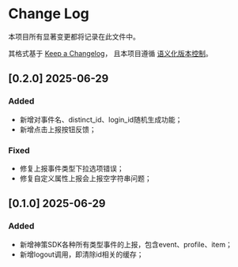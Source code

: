 # Change Log

本项目所有显著变更都将记录在此文件中。

其格式基于 [Keep a Changelog](https://keepachangelog.com/en/1.1.0/)，
且本项目遵循 [语义化版本控制](https://semver.org/spec/v2.0.0.html)。

## [0.2.0] 2025-06-29

### Added

- 新增对事件名、distinct_id、login_id随机生成功能；
- 新增点击上报按钮反馈；

### Fixed

- 修复上报事件类型下拉选项错误；
- 修复自定义属性上报会上报空字符串问题；

## [0.1.0] 2025-06-29

### Added

- 新增神策SDK各种所有类型事件的上报，包含event、profile、item；
- 新增logout调用，即清除id相关的缓存；